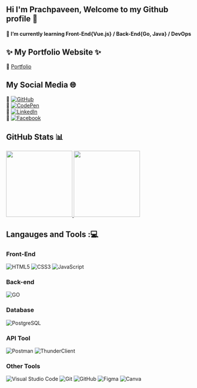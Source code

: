## Hi I'm Prachpaveen, Welcome to my Github profile 👋

#### 🌱 I’m currently learning Front-End{Vue.js} / Back-End{Go, Java} / DevOps

## ✨ My Portfolio Website ✨
💖 [Portfolio](https://prachpaveeny.github.io/prachpaveen.github.io/)
</br>

## My Social Media 🌐
💖 [![GitHub](https://img.shields.io/badge/GitHub-100000?style=for-the-badge&logo=github&logoColor=white)](https://github.com/PrachpaveenY)</br>
💖 [![CodePen](https://img.shields.io/badge/Codepen-000000?style=for-the-badge&logo=codepen&logoColor=white)](https://codepen.io/PrachpaveenY/)</br>
💖 [![LinkedIn](https://img.shields.io/badge/LinkedIn-0077B5?style=for-the-badge&logo=linkedin&logoColor=white)](https://www.linkedin.com/in/prachpaveen-y-225aa01b8/)</br>
💖 [![Facebook](https://img.shields.io/badge/Facebook-1877F2?style=for-the-badge&logo=facebook&logoColor=white)](https://www.facebook.com/prachpaveen/)</br>

## GitHub Stats :bar_chart:
<a href="https://github.com/PrachpaveenY/PrachpaveenY">
  <img height="180em" src="https://github-readme-stats.vercel.app/api/top-langs/?username=PrachpaveenY&exclude_repo=KNN-Image-Classification&show_icons=true&hide_border=true&layout=compact&langs_count=8"/>
</a>
<a href="https://github.com/PrachpaveenY/PrachpaveenY">
  <img height="180em" src="https://github-readme-stats.vercel.app/api?username=PrachpaveenY&show_icons=true&hide_border=true&&count_private=true&include_all_commits=true" />
</a>
</br>

## Langauges and Tools :💻
### Front-End
![HTML5](https://img.shields.io/badge/html5-%23E34F26.svg?style=for-the-badge&logo=html5&logoColor=white)
![CSS3](https://img.shields.io/badge/css3-%231572B6.svg?style=for-the-badge&logo=css3&logoColor=white)
![JavaScript](https://img.shields.io/badge/javascript-%23323330.svg?style=for-the-badge&logo=javascript&logoColor=%23F7DF1E)
</br>

### Back-end
![GO](https://img.shields.io/badge/go-007d9c?style=for-the-badge&logo=go&logoColor=white)
</br>

### Database
![PostgreSQL](https://img.shields.io/badge/postgresql-336791?style=for-the-badge&logo=postgresql&logoColor=white)
</br>

### API Tool
![Postman](https://img.shields.io/badge/postman-ff8e64?style=for-the-badge&logo=postman&logoColor=white)
![ThunderClient](https://img.shields.io/badge/thunderclient-6f42c1?style=for-the-badge&logo=thunderclient&logoColor=white)
</br>

### Other Tools
![Visual Studio Code](https://img.shields.io/badge/Visual%20Studio%20Code-0078d7.svg?style=for-the-badge&logo=visual-studio-code&logoColor=white)
![Git](https://img.shields.io/badge/git-%23F05033.svg?style=for-the-badge&logo=git&logoColor=white)
![GitHub](https://img.shields.io/badge/github-%23121011.svg?style=for-the-badge&logo=github&logoColor=white)
![Figma](https://img.shields.io/badge/Figma-F24E1E?style=for-the-badge&logo=figma&logoColor=white)
![Canva](https://img.shields.io/badge/Canva-%2300C4CC.svg?&style=for-the-badge&logo=Canva&logoColor=white)
</br>

<!--
**PrachpaveenY/PrachpaveenY** is a ✨ _special_ ✨ repository because its `README.md` (this file) appears on your GitHub profile.

Here are some ideas to get you started:

- 🔭 I’m currently working on ...
- 🌱 I’m currently learning ...
- 👯 I’m looking to collaborate on ...
- 🤔 I’m looking for help with ...
- 💬 Ask me about ...
- 📫 How to reach me: ...
- 😄 Pronouns: ...
- ⚡ Fun fact: ...
-->
